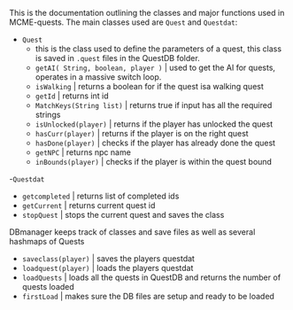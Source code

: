 This is the documentation outlining the classes and major functions used in MCME-quests. The main classes  used are `Quest` and `Questdat`:
- `Quest`
	- this is the class used to define the parameters of a quest, this class is saved in `.quest` files in the QuestDB folder.
	- `getAI( String, boolean, player )` | used to get the AI for quests, operates in a massive switch loop. 
	- `isWalking` | returns a boolean for if the quest isa walking quest
	- `getId` | returns int id
	- `MatchKeys(String list)` | returns true if input has all the required strings 
	- `isUnlocked(player)` | returns if the player has unlocked the quest
	- `hasCurr(player)` | returns if the player is on the right quest
	- `hasDone(player)` | checks if the player has already done the quest
	- `getNPC` | returns npc name
	- `inBounds(player)` | checks if the player is within the quest bound

-`Questdat`
  - `getcompleted` | returns list of completed ids
  - `getCurrent` | returns current quest id
  - `stopQuest` | stops the current quest and saves the class
  
DBmanager keeps track of classes and save files as well as several hashmaps of Quests
  - `saveclass(player)` | saves the players questdat
  - `loadquest(player)` | loads the players questdat
  - `loadQuests` | loads all the quests in QuestDB and returns the number of quests loaded
  - `firstLoad` | makes sure the DB files are setup and ready to be loaded
